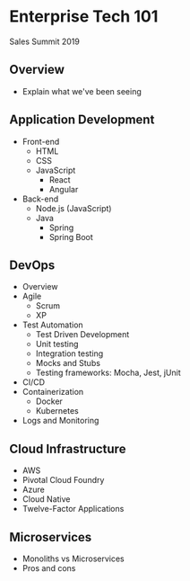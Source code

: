 # Enterprise Tech 101
Sales Summit 2019 

## Overview 

- Explain what we've been seeing 

## Application Development

- Front-end
  - HTML
  - CSS
  - JavaScript
    - React
    - Angular
- Back-end
  - Node.js (JavaScript)
  - Java
    - Spring 
    - Spring Boot

## DevOps

- Overview
- Agile 
  - Scrum
  - XP 
- Test Automation 
  - Test Driven Development
  - Unit testing
  - Integration testing
  - Mocks and Stubs
  - Testing frameworks: Mocha, Jest, jUnit
- CI/CD
- Containerization
  - Docker
  - Kubernetes
- Logs and Monitoring 

## Cloud Infrastructure

- AWS
- Pivotal Cloud Foundry
- Azure 
- Cloud Native
- Twelve-Factor Applications

## Microservices

- Monoliths vs Microservices
- Pros and cons 


